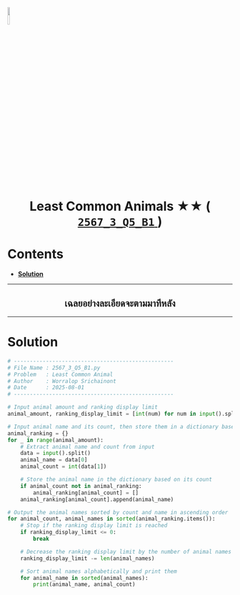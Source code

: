 <p align="left">
  <a href="../../README.md">
    <img src="../../../../Z99-OTHERS/00-common/00-back.png" style="width:10%">
  </a>
</p>

<div align="center">
  <h1>
    Least Common Animals ★★ (
      <a href="https://drive.google.com/file/d/1Q02DPgZGhBLSBO2v77qX7kNRvZI2Sisn/view?usp=sharing">
        <code>2567_3_Q5_B1</code>
      </a>
    )
  </h1>
</div>

# Contents

-   [**Solution**](#solution)

---

<div align="center">
  <h2>เฉลยอย่างละเอียดจะตามมาทีหลัง</h2>
</div>

---

# Solution

```python
# --------------------------------------------------
# File Name : 2567_3_Q5_B1.py
# Problem   : Least Common Animal
# Author    : Worralop Srichainont
# Date      : 2025-08-01
# --------------------------------------------------

# Input animal amount and ranking display limit
animal_amount, ranking_display_limit = [int(num) for num in input().split()]

# Input animal name and its count, then store them in a dictionary based on count
animal_ranking = {}
for _ in range(animal_amount):
    # Extract animal name and count from input
    data = input().split()
    animal_name = data[0]
    animal_count = int(data[1])

    # Store the animal name in the dictionary based on its count
    if animal_count not in animal_ranking:
        animal_ranking[animal_count] = []
    animal_ranking[animal_count].append(animal_name)

# Output the animal names sorted by count and name in ascending order
for animal_count, animal_names in sorted(animal_ranking.items()):
    # Stop if the ranking display limit is reached
    if ranking_display_limit <= 0:
        break

    # Decrease the ranking display limit by the number of animal names on this count
    ranking_display_limit -= len(animal_names)

    # Sort animal names alphabetically and print them
    for animal_name in sorted(animal_names):
        print(animal_name, animal_count)
```
